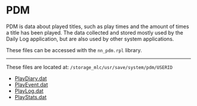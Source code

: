 # PDM
PDM is data about played titles, such as play times and the amount of times a title has been played. The data collected and stored mostly used by the Daily Log application, but are also used by other system applications.

These files can be accessed with the `nn_pdm.rpl` library.

---

These files are located at: `/storage_mlc/usr/save/system/pdm/USERID`

- [PlayDiary.dat](nand-files/pdm/playdiary)
- [PlayEvent.dat](nand-files/pdm/playevent)
- [PlayLog.dat](nand-files/pdm/playlog)
- [PlayStats.dat](nand-files/pdm/playstats)